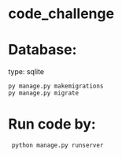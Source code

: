# code_challenge
# Database:
type: sqlite
```
py manage.py makemigrations
py manage.py migrate 
```

# Run code by:

```
 python manage.py runserver 
```
